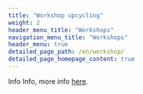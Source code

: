 ```yaml
---
title: "Workshop upcycling"
weight: 2
header_menu_title: "Workshops"
navigation_menu_title: "Workshops"
header_menu: true
detailed_page_path: /en/workshop/
detailed_page_homepage_content: true
---
```


Info Info, more info [here](/en/workshop/).